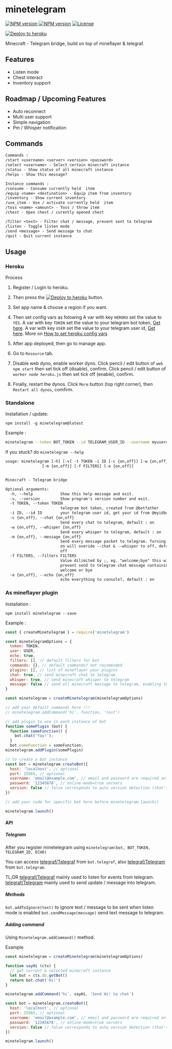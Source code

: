 # minetelegram

[![NPM version](https://img.shields.io/npm/v/minetelegram?label=npm%20package)](https://www.npmjs.com/package/minetelegram)
[![NPM version](https://img.shields.io/node/v/minetelegram)](https://www.npmjs.com/package/minetelegram)
[![License](https://img.shields.io/npm/l/minetelegram)](https://github.com/hexatester/minetelegram/blob/master/LICENSE)

[![Deploy to heroku](https://www.herokucdn.com/deploy/button.png)](https://heroku.com/deploy?template=https://github.com/hexatester/minetelegram)

Minecraft - Telegram bridge, build on top of mineflayer &amp; telegraf.

## Features

- Listen mode
- Chest interact
- Inventory support

## Roadmap / Upcoming Features

- Auto reconnect
- Multi user support
- Simple navigation
- Pm / Whisper notification

## Commands

```txt
Commands :
/start <username> <server> <version> <password>
/select <username> - Select certain minecraft instance
/status - Show status of all minecraft instance
/helps - Show this message?

Instance commands :
/consume - Consume currently held  item
/equip <name> <destination> - Equip item from inventory
/inventory - Show current inventory
/use_item - Use / activate currently held  item
/toss <name> <amount> - Toss / throw item
/chest - Open chest / curently opened chest

/filter <text> - Filter chat / message, prevent sent to telegram
/listen - Toggle listen mode
/send <message> - Send message to chat
/quit - Quit current instance
```

## Usage

### Heroku

Process

1. Register / Login to heroku.

2. Then press the [![Deploy to heroku](https://www.herokucdn.com/deploy/button.png)](https://heroku.com/deploy?template=https://github.com/hexatester/minetelegram) button.

3. Set app name & choose a region if you want.

4. Then set config vars as folowing
   A var with key `HEROKU` set the value to `YES`.
   A var with key `TOKEN` set the value to your telegram bot token, [Get here](https://t.me/botFather).
   A var with key `USER` set the value to your telegram user id, [Get here](https://t.me/myidbot).
   More on [How to set heroku config vars](https://devcenter.heroku.com/articles/config-vars)

5. After app deployed, then go to manage app.

6. Go to `Resource` tab.

7. Disable web dyno, enable worker dyno.
   Click pencil / edit button of `web npm start` then set tick off (disable), confirm.
   Click pencil / edit button of `worker node heroku.js` then set tick off (enable), confirm.

8. Finally, restart the dynos.
   Click `More` button (top right corner), then `Restart all dynos`, comfirm.

### Standalone

Installation / update:

`npm install -g minetelegram@latest`

Example :

```bash
minetelegram --token BOT_TOKEN --id TELEGRAM_USER_ID --username myusername --server play.myserver.mine --mcversion 1.13.2
```

If you stuck? do `minetelegram --help`

```txt
usage: minetelegram [-h] [-v] -t TOKEN -i ID [-c {on,off}] [-w {on,off}]
                [-m {on,off}] [-f FILTERS] [-e {on,off}]


Minecraft - Telegram bridge

Optional arguments:
  -h, --help            Show this help message and exit.
  -v, --version         Show program's version number and exit.
  -t TOKEN, --token TOKEN
                        telegram bot token, created from @botfather
  -i ID, --id ID        your telegram user id, get your id from @myidbot
  -c {on,off}, --chat {on,off}
                        Send every chat to telegram, default : on
  -w {on,off}, --whisper {on,off}
                        Send every whisper to telegram, default : on
  -m {on,off}, --message {on,off}
                        Send every message packet to telegram. Turning this
                        on will overide --chat & --whisper to off, default :
                        off
  -f FILTERS, --filters FILTERS
                        Value dilimited by ;, eg. "welcome;bye" this will
                        prevent send to telegram chat message containing
                        welcome or bye
  -e {on,off}, --echo {on,off}
                        echo everything to console?, default : on
```

### As mineflayer plugin

Installation :

`npm install minetelegram --save`

Example :

```js
const { createMinetelegram } = require('minetelegram')

const minetelegramOptions = {
  token: TOKEN,
  user: USER,
  echo: true,
  filters: [], // default filters for bot
  commands: {}, // default commands? not recomended
  plugins: [], // list of mineflayer your plugins
  chat: true, // send minecraft chat to telegram
  whisper: true, // send minecraft whisper to telegram
  message: false // send all minecraft message to telegram, enabling this will overide chat & whisper to false
}

const minetelegram = createMinetelegram(minetelegramOptions)

// add your default commands here !!!
// minetelegram.addCommand('hi', function, 'test')

// add plugin to use in each instance of bot
function somePlugin (bot) {
  function someFunction() {
    bot.chat('Yay!');
  }
  bot.someFunction = someFunction;
minetelegram.addPlugin(somePlugin)

// to create a bot instance
const bot = minetelegram.createBot({
  host: 'localhost', // optional
  port: 25565, // optional
  username: 'email@example.com', // email and password are required only for
  password: '12345678', // online-mode=true servers
  version: false // false corresponds to auto version detection (that's the default), put for example "1.8.8" if you need a specific version
})

// add your code for specific bot here before minetelegram.launch()

minetelegram.launch()
```

#### API

##### Telegram

After you register minetelegram using `minetelegram(bot, BOT_TOKEN, TELEGRAM_ID, ECHO)`

You can access [telegraf/Telegraf](https://telegraf.js.org/#/?id=telegraf) from `bot.telegraf`,
also [telegraf/Telegram](https://telegraf.js.org/#/?id=telegram) from `bot.telegram`.

TL;DR
[telegraf/Telegraf](https://telegraf.js.org/#/?id=telegraf) mainly used to listen for events from telegram.
[telegraf/Telegram](https://telegraf.js.org/#/?id=telegram) mainly used to send update / message into telegram.

##### Methods

`bot.addToIgnore(text)` to ignore text / message to be sent when listen mode is enabled
`bot.sendMessage(message)` send text message to telegram.

##### Adding command

Using `Minetelegram.addCommand()` method.

Example

```js
const minetelegram = createMinetelegram(minetelegramOptions)

function sayHi (ctx) {
  // get current & selected minecraft instance
  let bot = ctx.db.getBot()
  return bot.chat('Hi!')
}

minetelegram.addCommand('hi', sayHi, 'Send Hi! to chat')

const bot = minetelegram.createBot({
  host: 'localhost', // optional
  port: 25565, // optional
  username: 'email@example.com', // email and password are required only for
  password: '12345678', // online-mode=true servers
  version: false // false corresponds to auto version detection (that's the default), put for example '1.8.8' if you need a specific version
})

minetelegram.launch()
```

